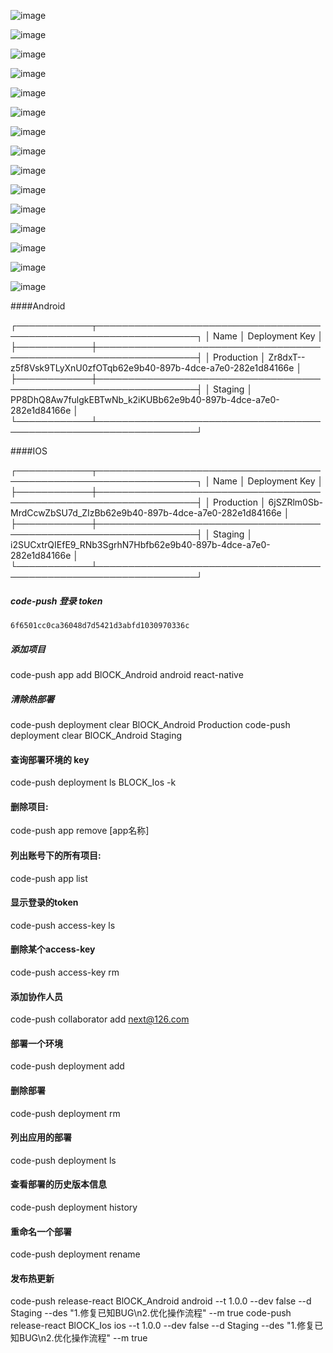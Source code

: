  
 ![image](https://github.com/yrjwcharm/react-native-block-chain-news/blob/master/screen/3.jpg)
 
 ![image](https://github.com/yrjwcharm/react-native-block-chain-news/blob/master/screen/4.jpg)
 
 ![image](https://github.com/yrjwcharm/react-native-block-chain-news/blob/master/screen/5.jpg)
 
 ![image](https://github.com/yrjwcharm/react-native-block-chain-news/blob/master/screen/6.jpg)
 
 ![image](https://github.com/yrjwcharm/react-native-block-chain-news/blob/master/screen/7.jpg)
 
 ![image](https://github.com/yrjwcharm/react-native-block-chain-news/blob/master/screen/8.jpg)
 
 ![image](https://github.com/yrjwcharm/react-native-block-chain-news/blob/master/screen/9.jpg)
 
 ![image](https://github.com/yrjwcharm/react-native-block-chain-news/blob/master/screen/10.jpg)
 
 ![image](https://github.com/yrjwcharm/react-native-block-chain-news/blob/master/screen/11.jpg)
 
 ![image](https://github.com/yrjwcharm/react-native-block-chain-news/blob/master/screen/12.jpg)
 
 ![image](https://github.com/yrjwcharm/react-native-block-chain-news/blob/master/screen/13.jpg)
 
 ![image](https://github.com/yrjwcharm/react-native-block-chain-news/blob/master/screen/14.jpg)
 
 ![image](https://github.com/yrjwcharm/react-native-block-chain-news/blob/master/screen/15.jpg)
 
 ![image](https://github.com/yrjwcharm/react-native-block-chain-news/blob/master/screen/16.jpg)
 
 ![image](https://github.com/yrjwcharm/react-native-block-chain-news/blob/master/screen/17.jpg)



####Android


┌────────────┬──────────────────────────────────────────────────────────────────┐
│ Name       │ Deployment Key                                                   │
├────────────┼──────────────────────────────────────────────────────────────────┤
│ Production │ Zr8dxT--z5f8Vsk9TLyXnU0zfOTqb62e9b40-897b-4dce-a7e0-282e1d84166e │
├────────────┼──────────────────────────────────────────────────────────────────┤
│ Staging    │ PP8DhQ8Aw7fulgkEBTwNb_k2iKUBb62e9b40-897b-4dce-a7e0-282e1d84166e │
└────────────┴──────────────────────────────────────────────────────────────────┘



####IOS


┌────────────┬──────────────────────────────────────────────────────────────────┐
│ Name       │ Deployment Key                                                   │
├────────────┼──────────────────────────────────────────────────────────────────┤
│ Production │ 6jSZRlm0Sb-MrdCcwZbSU7d_ZIzBb62e9b40-897b-4dce-a7e0-282e1d84166e │
├────────────┼──────────────────────────────────────────────────────────────────┤
│ Staging    │ i2SUCxtrQIEfE9_RNb3SgrhN7Hbfb62e9b40-897b-4dce-a7e0-282e1d84166e │
└────────────┴──────────────────────────────────────────────────────────────────┘


##### code-push  登录 token  
    6f6501cc0ca36048d7d5421d3abfd1030970336c
#####  添加项目 
  code-push app add BlOCK_Android android react-native
#####  清除热部署
  code-push deployment clear BlOCK_Android Production
  code-push deployment clear BlOCK_Android Staging
####  查询部署环境的 key
code-push deployment ls  BLOCK_Ios  -k
#### 删除项目: 
code-push app remove [app名称]
#### 列出账号下的所有项目:
code-push app list
#### 显示登录的token
 code-push access-key ls
#### 删除某个access-key
 code-push access-key rm <accessKey>
####  添加协作人员
 code-push collaborator add <appName> next@126.com
#### 部署一个环境
code-push deployment add <appName> <deploymentName>
#### 删除部署
code-push deployment rm <appName>
#### 列出应用的部署
 code-push deployment ls <appName>
#### 查看部署的历史版本信息
code-push deployment history <appName> <deploymentNmae>
#### 重命名一个部署
code-push deployment rename <appName> <currentDeploymentName> <newDeploymentName>
####  发布热更新
code-push release-react BlOCK_Android android --t 1.0.0 --dev false --d Staging --des "1.修复已知BUG\n2.优化操作流程" --m true
code-push release-react BlOCK_Ios ios --t 1.0.0 --dev false --d Staging --des "1.修复已知BUG\n2.优化操作流程" --m true



